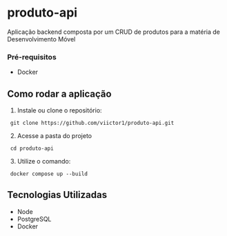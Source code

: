 # produto-api
Aplicação backend composta por um CRUD de produtos para a matéria de Desenvolvimento Móvel

### Pré-requisitos
 - Docker

## Como rodar a aplicação
1. Instale ou clone o repositório:
```console
 git clone https://github.com/viictor1/produto-api.git
```
2. Acesse a pasta do projeto
```console
 cd produto-api
```
3. Utilize o comando:
```console
 docker compose up --build
```

## Tecnologias Utilizadas
- Node
- PostgreSQL
- Docker    
